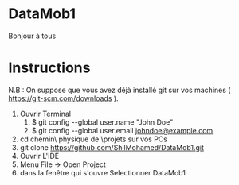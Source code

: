 # DataMob1
Bonjour à tous

# Instructions

N.B : On suppose que vous avez déjà installé git sur vos machines ( https://git-scm.com/downloads ). 
1. Ouvrir Terminal 
    1. $ git config --global user.name "John Doe"
    2. $ git config --global user.email johndoe@example.com  
2. cd chemin\ physique de \projets sur vos PCs
3. git clone https://github.com/ShilMohamed/DataMob1.git
5. Ouvrir L'IDE
6. Menu File -> Open Project 
7. dans la fenêtre qui s'ouvre Selectionner DataMob1
 
